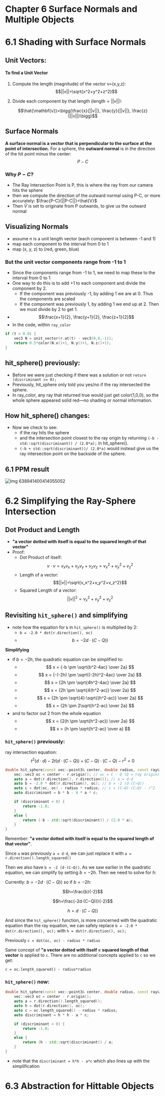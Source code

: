 ﻿# Chapter 6 Surface Normals and Multiple Objects

# 6.1 Shading with Surface Normals

## Unit Vectors:
#### To find a Unit Vector
1. Compute the length (magnitude) of the vector v=(x,y,z):
$$||v||=\sqrt{x^2+y^2+z^2}$$

2. Divide each component by that length (length$=||v||$):

$$\hat{\mathbf{v}}=\bigg(\frac{x}{||v||}, \frac{y}{||v||}, \frac{z}{||v||}\bigg)$$


## Surface Normals
**A surface normal is a vector that is perpendicular to the surface at the point of intersection.**
For a sphere, the **outward normal** is in the direction of the hit point minus the center:
$$P-C$$


### Why $P-C$?
- The Ray Intersection Point is P, this is where the ray from our camera hits the sphere
- then we compute the direction of the outward normal using P-C, or more accurately: $\frac{P-C}{||P-C||}=\hat{V}$
- Then $\hat{V}$ is set to originate from P outwards, to give us the outward normal

## Visualizing Normals
- assume $n$ is a unit length vector (each component is between -1 and 1)
- map each component to the interval from 0 to 1
- map (x, y, z) to (red, green, blue)

### But the unit vector components range from -1 to 1
- Since the components range from -1 to 1, we need to map these to the interval from 0 to 1
- One way to do this is to add +1 to each component and divide the component by 2.
    - If the component was previously -1, by adding 1 we are at 0. Thus the components are scaled
    - If the component was previously 1, by adding 1 we end up at 2. Then we must divide by 2 to get 1.
- $$\frac{x+1}{2}, \frac{y+1}{2}, \frac{z+1}{2}$$
- In the code, within `ray_color`
```cpp
if (t > 0.0) {
    vec3 N = unit_vector(r.at(t) - vec3(0,0,-1));
    return 0.5*color(N.x()+1, N.y()+1, N.z()+1);
}
```

## hit_sphere() previously:
- Before we were just checking if there was a solution or not `return (discriminant >= 0);`
- Previously, hit_sphere only told you yes/no if the ray intersected the sphere.
- In ray_color, any ray that returned true would just get color(1,0,0), so the whole sphere appeared solid red—no shading or normal information.


## How hit_sphere() changes:
- Now we check to see: 
    - if the ray hits the sphere
    - and the intersection point closest to the ray origin by returning `(-b - std::sqrt(discriminant)) / (2.0*a);` in hit_sphere().
    - `(-b + std::sqrt(discriminant))/ (2.0*a)` would instead give us the ray intersection point on the backside of the sphere.

## 6.1 PPM result
![Img 638941400414055052](../img_638941400414055052.png)


# 6.2 Simplifying the Ray-Sphere Intersection

## Dot Product and Length
- **"a vector dotted with itself is equal to the squared length of that vector"**
- Proof:
    - Dot Product of itself: $$v⋅v=v_xv_x+v_yv_y+v_zv_z=v_x^2+v_y^2+v_z^2$$
    - Length of a vector: $$||v||=\sqrt{v_x^2+v_y^2+v_z^2}$$
    - Squared Length of a vector: $$||v||^2=v_x^2+v_y^2+v_z^2$$


## Revisiting `hit_sphere()` and simplifying
- note how the equation for `b` in `hit_sphere()` is multiplied by 2:
    - `b = -2.0 * dot(r.direction(), oc)`
    - $$b=-2d⋅(C-Q))$$

**Simplifying**
- if $b=−2h$, the quadratic equation can be simplified to:
    - $$ x = {-b \pm \sqrt{b^2-4ac} \over 2a} $$
    - $$ x = {-(-2h) \pm \sqrt{(-2h)^2-4ac} \over 2a} $$
    - $$ x = {2h \pm \sqrt{4h^2-4ac} \over 2a} $$
    - $$ x = {2h \pm \sqrt{4(h^2-ac)} \over 2a} $$
    - $$ x = {2h \pm \sqrt{4}⋅\sqrt{(h^2-ac)} \over 2a} $$    
    - $$ x = {2h \pm 2\sqrt{h^2-ac} \over 2a} $$
- and to factor out 2 from the whole equation
    - $$ x = {2(h \pm \sqrt{h^2-ac}) \over 2a} $$
    - $$ x = {h \pm \sqrt{h^2-ac} \over a} $$

### `hit_sphere()` previously:
ray intersection equation: $$t^2(d⋅d)-2t(d⋅(C-Q))+(C-Q)⋅(C-Q)-r^2=0$$

```cpp
double hit_sphere(const vec::point3& center, double radius, const ray& r) {
    vec::vec3 oc = center - r.origin(); // oc = C - Q (Q = ray origin)
    auto a = dot(r.direction(), r.direction()); // a = d·d
    auto b = -2.0 * dot(r.direction(), oc); // b = -2 (d·(C−Q))
    auto c = dot(oc, oc) - radius * radius; // c = (C−Q)·(C−Q) - r^2
    auto discriminant = b * b - 4 * a * c;

    if (discriminant < 0) {
        return -1.0;
    }
    else {
        return (-b - std::sqrt(discriminant)) / (2.0 * a);
    }
}
```
Remember: **"a vector dotted with itself is equal to the squared length of that vector"**.

Since `a` was previously `a = d·d`, we can just replace it with `a = r.direction().length_squared()`

Then we also have `b = -2 (d·(C−Q))`. As we saw earlier in the quadratic equation, we can simplify by setting $b=−2h$.
Then we need to solve for $h$:

Currently: $b=-2d·(C−Q))$ so if $b=−2h$:

$$h=\frac{b}{-2}$$

$$h=\frac{-2d·(C−Q))}{-2}$$

$$h=d·(C−Q))$$

And since the `hit_sphere()` function, is more concerned with the quadratic equation 
than the ray equation, we can safely replace `b = -2.0 * dot(r.direction(), oc);` with
`h = dot(r.direction(), oc);`

Previously `c = dot(oc, oc) - radius * radius`

Same concept of **"a vector dotted with itself = squared length of that vector**
is applied to `c`. There are no additional concepts applied to `c` so we get:

`c = oc.length_squared() - radius*radius`


### `hit_sphere()` now:
```cpp
double hit_sphere(const vec::point3& center, double radius, const ray& r) {
    vec::vec3 oc = center - r.origin();
    auto a = r.direction().length_squared();
    auto h = dot(r.direction(), oc);
    auto c = oc.length_squared() - radius * radius;
    auto discriminant = h * h - a * c;

    if (discriminant < 0) {
        return -1.0;
    }
    else {
        return (h - std::sqrt(discriminant)) / a;
    }
}
```

- note that the `discriminant = h*h - a*c` which also lines up with the simplification



# 6.3 Abstraction for Hittable Objects

